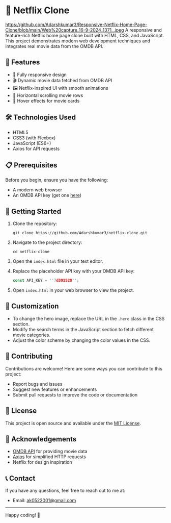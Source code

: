 # 🍿 Netflix Clone

https://github.com/Adarshkumar3/Responsive-Netflix-Home-Page-Clone/blob/main/Web%20capture_16-9-2024_1371_.jpeg
A responsive and feature-rich Netflix home page clone built with HTML, CSS, and JavaScript. This project demonstrates modern web development techniques and integrates real movie data from the OMDB API.

## 🚀 Features

- 📱 Fully responsive design
- 🎬 Dynamic movie data fetched from OMDB API
- 🖼️ Netflix-inspired UI with smooth animations
- 🔄 Horizontal scrolling movie rows
- 🌟 Hover effects for movie cards

## 🛠️ Technologies Used

- HTML5
- CSS3 (with Flexbox)
- JavaScript (ES6+)
- Axios for API requests

## 📋 Prerequisites

Before you begin, ensure you have the following:

- A modern web browser
- An OMDB API key (get one [here](http://www.omdbapi.com/apikey.aspx))

## 🚀 Getting Started

1. Clone the repository:
   ```
   git clone https://github.com/Adarshkumar3/netflix-clone.git
   ```

2. Navigate to the project directory:
   ```
   cd netflix-clone
   ```

3. Open the `index.html` file in your text editor.

4. Replace the placeholder API key with your OMDB API key:
   ```javascript
   const API_KEY = ''7d391528'';
   ```

5. Open `index.html` in your web browser to view the project.

## 🎨 Customization

- To change the hero image, replace the URL in the `.hero` class in the CSS section.
- Modify the search terms in the JavaScript section to fetch different movie categories.
- Adjust the color scheme by changing the color values in the CSS.

## 🤝 Contributing

Contributions are welcome! Here are some ways you can contribute to this project:

- Report bugs and issues
- Suggest new features or enhancements
- Submit pull requests to improve the code or documentation

## 📜 License

This project is open source and available under the [MIT License](LICENSE).

## 🙏 Acknowledgements

- [OMDB API](http://www.omdbapi.com/) for providing movie data
- [Axios](https://github.com/axios/axios) for simplified HTTP requests
- Netflix for design inspiration

## 📞 Contact

If you have any questions, feel free to reach out to me at:

- Email: ak0522001@gmail.com


---

Happy coding! 🎉
